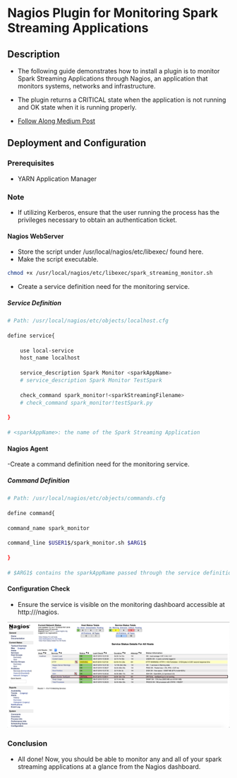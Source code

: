 # Nagios Plugin for Monitoring Spark Streaming Applications

## Description

- The following guide demonstrates how to install a plugin is to monitor Spark Streaming Applications through Nagios, an application that monitors systems, networks and infrastructure.

- The plugin returns a CRITICAL state when the application is not running and OK state when it is running properly.

- [Follow Along Medium Post](https://medium.com/@prakshalj0512/nagios-plugin-for-monitoring-spark-streaming-applications-ea3859b9a275?postPublishedType=repub)


## Deployment and Configuration

### Prerequisites

- YARN Application Manager

### Note

- If utilizing Kerberos, ensure that the user running the process has the privileges necessary to obtain an authentication ticket.

#### Nagios WebServer

- Store the script under /usr/local/nagios/etc/libexec/ found here.
- Make the script executable.

```bash
chmod +x /usr/local/nagios/etc/libexec/spark_streaming_monitor.sh
```

- Create a service definition need for the monitoring service.

##### Service Definition

```bash
# Path: /usr/local/nagios/etc/objects/localhost.cfg

define service{

    use local-service
    host_name localhost

    service_description Spark Monitor <sparkAppName>
    # service_description Spark Monitor TestSpark

    check_command spark_monitor!<sparkStreamingFilename>
    # check_command spark_monitor!testSpark.py

}

# <sparkAppName>: the name of the Spark Streaming Application
```

#### Nagios Agent

-Create a command definition need for the monitoring service.

##### Command Definition

```bash
# Path: /usr/local/nagios/etc/objects/commands.cfg

define command{

command_name spark_monitor

command_line $USER1$/spark_monitor.sh $ARG1$

}

# $ARG1$ contains the sparkAppName passed through the service definition.
```
#### Configuration Check

- Ensure the service is visible on the monitoring dashboard accessible at http://<ip address>/nagios.

![Nagios Plugin](https://github.com/teamclairvoyant/nagios-plugins/blob/master/spark-streaming/nagios-plugin.png)

### Conclusion

- All done! Now, you should be able to monitor any and all of your spark streaming applications at a glance from the Nagios dashboard.